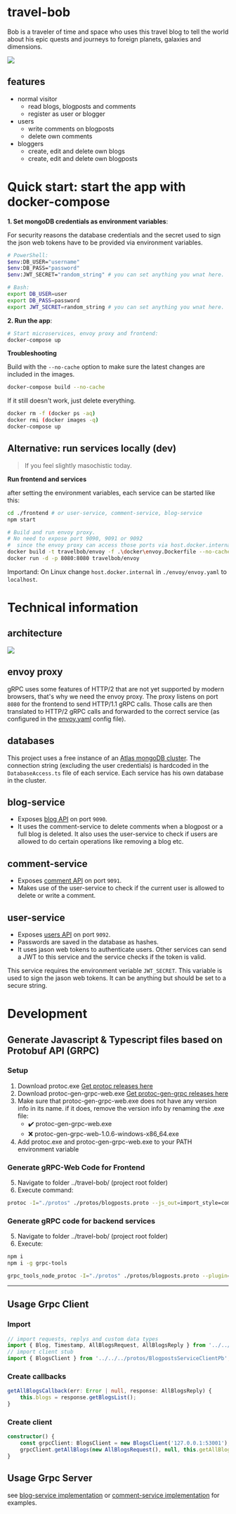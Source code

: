 # travel-bob

Bob is a traveler of time and space who uses this travel blog to tell the world about his epic quests and journeys to foreign planets, galaxies and dimensions.

![](travelbob.png)

## features
- normal visitor
    - read blogs, blogposts and comments
    - register as user or blogger
- users
    - write comments on blogposts
    - delete own comments
- bloggers
    - create, edit and delete own blogs
    - create, edit and delete own blogposts

# Quick start: start the app with docker-compose

**1. Set mongoDB credentials as environment variables**:

For security reasons the database credentials and the secret used to sign the json web tokens have to be provided via environment variables.

```sh
# PowerShell:
$env:DB_USER="username"
$env:DB_PASS="password"
$env:JWT_SECRET="random_string" # you can set anything you wnat here.
```
```sh
# Bash:
export DB_USER=user
export DB_PASS=password
export JWT_SECRET=random_string # you can set anything you wnat here.
```

**2. Run the app**:
```sh
# Start microservices, envoy proxy and frontend:
docker-compose up
```

**Troubleshooting**

Build with the `--no-cache` option to make sure the latest changes are included in the images.
```sh
docker-compose build --no-cache
```
If it still doesn't work, just delete everything.
```sh
docker rm -f (docker ps -aq)
docker rmi (docker images -q)
docker-compose up
```

## Alternative: run services locally (dev)

> If you feel slightly masochistic today.

**Run frontend and services**

after setting the environment variables, each service can be started like this:
```sh
cd ./frontend # or user-service, comment-service, blog-service
npm start
```
```sh
# Build and run envoy proxy.
# No need to expose port 9090, 9091 or 9092
#  since the envoy proxy can access those ports via host.docker.internal
docker build -t travelbob/envoy -f .\docker\envoy.Dockerfile --no-cache .
docker run -d -p 8080:8080 travelbob/envoy
```
Importand: On Linux change `host.docker.internal` in `./envoy/envoy.yaml` to `localhost`.

# Technical information

## architecture

![](architecture.png)

## envoy proxy

gRPC uses some features of HTTP/2 that are not yet supported by modern browsers, that's why we need the envoy proxy.
The proxy listens on port `8080` for the frontend to send HTTP/1.1 gRPC calls. Those calls are then translated to HTTP/2 gRPC calls and forwarded to the correct service (as configured in the [envoy.yaml](https://github.com/Jackle1996/travel-bob/blob/master/envoy/envoy.yaml) config file).

## databases

This project uses a free instance of an [Atlas mongoDB cluster](https://www.mongodb.com/cloud). The connection string (excluding the user credentials) is hardcoded in the `DatabaseAccess.ts` file of each service. Each service has his own database in the cluster.

## blog-service

- Exposes [blog API](https://github.com/Jackle1996/travel-bob/blob/master/protos/blogposts.proto) on port `9090`.
- It uses the comment-service to delete comments when a blogpost or a full blog is deleted. It also uses the user-service to check if users are allowed to do certain operations like removing a blog etc.

## comment-service

- Exposes [comment API](https://github.com/Jackle1996/travel-bob/blob/master/protos/comments.proto) on port `9091`.
- Makes use of the user-service to check if the current user is allowed to delete or write a comment.

## user-service

- Exposes [users API](https://github.com/Jackle1996/travel-bob/blob/master/protos/users.proto) on port `9092`.
- Passwords are saved in the database as hashes.
- It uses jason web tokens to authenticate users. Other services can send a JWT to this service and the service checks if the token is valid.

This service requires the environment veriable `JWT_SECRET`. This variable is used to sign the jason web tokens. It can be anything but should be set to a secure string.


# Development

## Generate Javascript & Typescript files based on Protobuf API (GRPC)
### Setup
1. Download protoc.exe [Get protoc releases here](https://github.com/protocolbuffers/protobuf/releases)
2. Download protoc-gen-grpc-web.exe [Get protoc-gen-grpc releases here](https://github.com/grpc/grpc-web/releases)
3. Make sure that protoc-gen-grpc-web.exe does not have any version info in its name. if it does, remove the version info by renaming the .exe file:
    - :heavy_check_mark: protoc-gen-grpc-web.exe
    - :x: protoc-gen-grpc-web-1.0.6-windows-x86_64.exe
4. Add protoc.exe and protoc-gen-grpc-web.exe to your PATH environment variable

### Generate gRPC-Web Code for Frontend
5. Navigate to folder ../travel-bob/ (project root folder)
6. Execute command:

```bash
protoc -I="./protos" ./protos/blogposts.proto --js_out=import_style=commonjs:./api/grpc-web-ts --grpc-web_out=import_style=typescript,mode=grpcwebtext:./api/grpc-web-ts
```

### Generate gRPC code for backend services
5. Navigate to folder ../travel-bob/ (project root folder)
6. Execute:

```bash
npm i
npm i -g grpc-tools

grpc_tools_node_protoc -I="./protos" ./protos/blogposts.proto --plugin=protoc-gen-ts=$($(Get-Location).ToString())/node_modules/.bin/protoc-gen-ts.cmd --grpc_out=./api/grpc-ts --js_out=import_style=commonjs:./api/grpc-ts --ts_out=./api/grpc-ts
```

-----------------------------

## Usage Grpc Client
### Import
```ts
// import requests, replys and custom data types
import { Blog, Timestamp, AllBlogsRequest, AllBlogsReply } from '../../../protos/blogposts_pb';
// import client stub
import { BlogsClient } from '../../../protos/BlogpostsServiceClientPb';
```

### Create callbacks
```ts
getAllBlogsCallback(err: Error | null, response: AllBlogsReply) {
    this.blogs = response.getBlogsList();
}
```

### Create client
```ts
constructor() {
    const grpcClient: BlogsClient = new BlogsClient('127.0.0.1:53001');
    grpcClient.getAllBlogs(new AllBlogsRequest(), null, this.getAllBlogsCallback);
}
```

## Usage Grpc Server

see [blog-service implementation](https://github.com/Jackle1996/travel-bob/blob/master/blog-service/src/GrpcServer.ts) or [comment-service implementation](https://github.com/Jackle1996/travel-bob/blob/master/comment-service/src/GrpcServer.ts) for examples.
